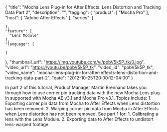 {
  "title": "Mocha Lens Plug-in for After Effects. Lens Distortion and Tracking Data Part 2",
  "description": "",
  "tagging": {
    "product": [
      "Mocha Pro"
    ],
    "host": [
      "Adobe After Effects"
    ],
    "series": [

    ],
    "feature": [
      "Lens Module"
    ],
    "language": [

    ]
  },
  "thumbnail_url": "https://img.youtube.com/vi/pobV5k5P_tk/0.jpg",
  "video_url": "https://youtu.be/pobV5k5P_tk",
  "video_id": "pobV5k5P_tk",
  "video_name": "mocha-lens-plug-in-for-after-effects-lens-distortion-and-tracking-data-part-2",
  "date": "2012-10-25T20:00:12-04:00"
}

In part 2 of this tutorial, Product Manager Martin Brennand takes you through
how to use corner pin tracking data with the new Mocha Lens plug-in supported
with Mocha AE v3.1 and Mocha Pro v3.1. Topics include: 1\. Exporting corner
pin data from Mocha to After Effects when Lens distortion has been removed.
2\. Warping corner pin data from Mocha in After Effects when Lens distortion
has not been removed. See part 1 for: 1\. Calibrating a lens with the Lens
Module. 2\. Exporting data to After Effects to undistort lens-warped footage.


